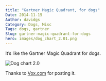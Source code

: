 ```yaml
---
title: "Gartner Magic Quadrant, for dogs"
Date: 2014-11-15
Author: davidgs
Category: Dogs, Misc
Tags: dogs, gartner
Slug: gartner-magic-quadrant-for-dogs
hero: images/dog_chart_2.01.png
---
```


It’s like the Gartner Magic Quadrant for dogs.

![Dog chart 2.0](/posts/category/dogs/images/dog_chart_2.01.png "dog_chart_2.0.png")

Thanks to [Vox.com](http://www.vox.com/xpress/2014/11/14/7220303/dog-breeds-ranked?utm_campaign=vox&utm_content=article-share-top&utm_medium=social&utm_source=facebook) for posting it.
